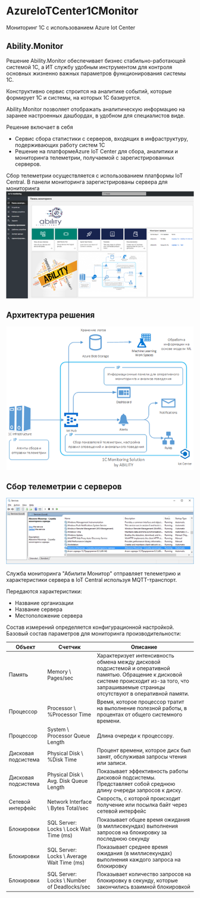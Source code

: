 # AzureIoTCenter1CMonitor
Мониторинг 1С с использованием Azure Iot Center

## Ability.Monitor
Решение Ability.Monitor обеспечивает бизнес стабильно-работающей системой 1С, а ИТ службу удобным инструментом для контроля основных жизненно важных параметров функционирования системы 1С.

Конструктивно сервис строится на аналитике событий, которые формирует 1С и системы, на которых 1С базируется.

Ability.Monitor позволяет отображать аналитическую информацию на заранее настроенных дашбордах, в удобном для специалистов виде.

Решение включает в себя 
* Сервис сбора статистики с серверов, входящих в инфраструктуру, подерживающих работу систем 1С
* Решение на платформеAzure IoT Center для сбора, аналитики и мониторинга телеметрии, получаемой с зарегистрированных серверов.

Сбор телеметрии осуществляется с использованием платформы IoT Central. В панели мониторинга зарегистрированы сервера для мониторинга
<img src="https://github.com/ability-group/AzureIoTCenter1CMonitor/blob/master/images/AzureIoTCenter1CMonitor-Home.png">

## Архитектура решения

<img src="https://github.com/ability-group/AzureIoTCenter1CMonitor/blob/master/images/AzureIoTCenter1CMonitor-Scheme.png">

## Сбор телеметрии с серверов
<img src="https://github.com/ability-group/AzureIoTCenter1CMonitor/blob/master/images/AzureIoTCenter1CMonitor-Service.png">

Служба мониторинга "Абилити Монитор" отправляет телеметрию и характеристики сервера в IoT Central используя MQTT-транспорт.

Передаются характеристики:
* Название организации
* Название сервера
* Местоположение сервера


Состав измерений определяется конфигурационной настройкой. Базовый состав параметров для мониторинга производительности:

| Объект  | Счетчик  | Описание  |
|---|---|---|
| Память  | Memory \ Pages/sec  | Характеризует интенсивность обмена между дисковой подсистемой и оперативной памятью. Обращение к дисковой системе происходит из-за того, что запрашиваемые страницы отсутствуют в оперативной памяти.  |
| Процессор  | Processor \ %Processor Time  | Время, которое процессор тратит на выполнение полезной работы, в процентах от общего системного времени.  |
| Процессор  | System \ Processor Queue Length  | Длина очереди к процессору.  |
| Дисковая подсистема  | Physical Disk \ %Disk Time  | Процент времени, которое диск был занят, обслуживая запросы чтения или записи.  |
| Дисковая подсистема  | Physical Disk \ Avg. Disk Queue Length  | Показывает эффективность работы дисковой подсистемы. Представляет собой среднюю длину очереди запросов к диску.  |
| Сетевой интерфейс  | Network Interface \ Bytes Total/sec  | Скорость, с которой происходит получение или посылка байт через сетевой интерфейс  |
| Блокировки  | SQL Server: Locks \ Lock Wait Time (ms)  | Показывает общее время ожидания (в миллисекундах) выполнения запросов на блокировку за последнюю секунду  |
| Блокировки  | SQL Server: Locks \ Average Wait Time (ms)  | Показывает среднее время ожидания (в миллисекундах) выполнения каждого запроса на блокировку  |
| Блокировки  | SQL Server: Locks \ Number of Deadlocks/sec  | Показывает количество запросов на блокировку в секунду, которые закончились взаимной блокировкой  |




